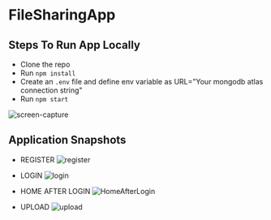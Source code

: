 # FileSharingApp

## Steps To Run App Locally
  - Clone the repo
  - Run `npm install`
  - Create an `.env` file and define env variable as URL="Your mongodb atlas connection string"
  - Run `npm start`
  
  ![screen-capture](https://user-images.githubusercontent.com/42637982/93741663-76ba1300-fc0a-11ea-9c85-75e53a1f848e.gif)
  
## Application Snapshots

  - REGISTER
![register](https://user-images.githubusercontent.com/42637982/93740869-f47d1f00-fc08-11ea-8c4c-d853db049859.png)

  - LOGIN
![login](https://user-images.githubusercontent.com/42637982/93740876-f8a93c80-fc08-11ea-9b9b-03ca3b3572b9.png)

  - HOME AFTER LOGIN
![HomeAfterLogin](https://user-images.githubusercontent.com/42637982/93740889-fe9f1d80-fc08-11ea-9a73-042928ee61bd.png)

  - UPLOAD
![upload](https://user-images.githubusercontent.com/42637982/93740895-0232a480-fc09-11ea-9a8b-48ce401510ea.png)
